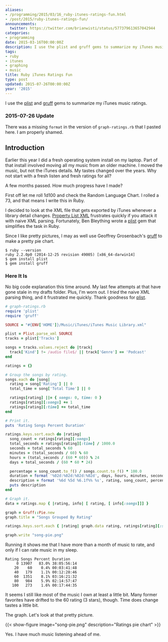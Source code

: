 ```yaml
---
aliases:
- /programming/2015/03/16_ruby-itunes-ratings-fun.html
- /post/2015/ruby-itunes-ratings-fun/
announcements:
  twitter: https://twitter.com/brianwisti/status/577379613657042944
categories:
- programming
date: 2015-03-16T00:00:00Z
description: I use the plist and gruff gems to summarize my iTunes music ratings.
tags:
- ruby
- itunes
- graphing
- music
title: Ruby iTunes Ratings Fun
type: post
updated: 2015-07-26T00:00:00Z
year: '2015'
---
```

[plist]: https://github.com/bleything/plist
[gruff]: https://github.com/topfunky/gruff
I use the [plist][] and [gruff][] gems to summarize my iTunes music ratings.
<!--more-->

### 2015-07-26 Update

There was a missing `format` in the version of `graph-ratings.rb` that I pasted here. I am properly shamed.

## Introduction

Earlier this year I did a fresh operating system install on my laptop. Part of that install involved moving all my
music from an older machine. I moved the music, but not the iTunes details. My tastes changed over the
years. Why not start with a fresh listen and fresh ratings for all?

A few months passed. How much progress have I made?

First off let me roll 1d100 and check the Random Language Chart. I rolled a 73, and that means I write this in
Ruby.

[Property List XML]: https://developer.apple.com/legacy/library/documentation/Darwin/Reference/ManPages/man5/plist.5.html

I decided to look at the XML file that gets exported by iTunes whenever a library detail
changes. [Property List XML][] frustrates quickly if you attack it with naive XML parsing. Fortunately, Ben
Bleything wrote a [plist][] gem that simplifies the task in Ruby.

Since I like pretty pictures, I may as well use Geoffrey Grosenbach's [gruff][] to make a pretty pie chart.

    $ ruby --version
    ruby 2.2.0p0 (2014-12-25 revision 49005) [x86_64-darwin14]
    $ gem install plist
    $ gem install gruff

### Here It Is

No big code explanation this time around. My last few attempts at that have gone stale in my drafts
folder. Plus, I'm worn out. I *tried* the naive XML parsing thing, and it frustrated me quickly. Thank
goodness for [plist][].

``` ruby
# graph-ratings.rb
require 'plist'
require 'gruff'

SOURCE = "#{ENV['HOME']}/Music/iTunes/iTunes Music Library.xml"

plist = Plist.parse_xml SOURCE
tracks = plist['Tracks']

songs = tracks.values.reject do |track|
  track['Kind'] !~ /audio file$/ || track['Genre'] == 'Podcast'
end

ratings = {}

# Group the songs by rating.
songs.each do |song|
  rating = song['Rating'] || 0
  total_time = song['Total Time'] || 0

  ratings[rating] ||= { songs: 0, time: 0 }
  ratings[rating][:songs] += 1
  ratings[rating][:time] += total_time
end

# Print it.
puts 'Rating Songs Percent Duration'

ratings.keys.sort.each do |rating|
  song_count = ratings[rating][:songs]
  total_seconds = ratings[rating][:time] / 1000.0
  seconds = total_seconds % 60
  minutes = (total_seconds / 60) % 60
  hours = (total_seconds / (60 * 60)) % 24
  days = total_seconds / (60 * 60 * 24)

  percentage = song_count.to_f() / songs.count.to_f() * 100.0
  duration = format '%02d:%02d:%02d:%02d', days, hours, minutes, seconds
  description = format '%6d %5d %6.1f%% %s', rating, song_count, percentage, duration
  puts description
end

# Graph it.
data = ratings.map { |rating, info| [ rating, [ info[:songs]]] }

graph = Gruff::Pie.new
graph.title = "Songs Grouped By Rating"

ratings.keys.sort.each { |rating| graph.data rating, ratings[rating][:songs] }

graph.write "song-pie.png"
```

Running it shows me that I have more than a month of music to rate, and only if I can rate music in my sleep.

    Rating Songs Percent Duration
         0 13907   83.0% 38:05:56:14
        20    60    0.4% 00:03:41:48
        40   179    1.1% 00:12:28:46
        60  1351    8.1% 03:16:21:32
        80   984    5.9% 02:14:57:47
       100   273    1.6% 00:17:44:35

It seems I still like most of the music I own at least a little bit. Many former favorites have drifted
to the 60 rating (3 stars), though. Time does change tastes a little bit.

The graph. Let's look at that pretty picture.

{{< show-figure image="song-pie.png" description="Ratings pie chart" >}}

Yes. I have much music listening ahead of me.

